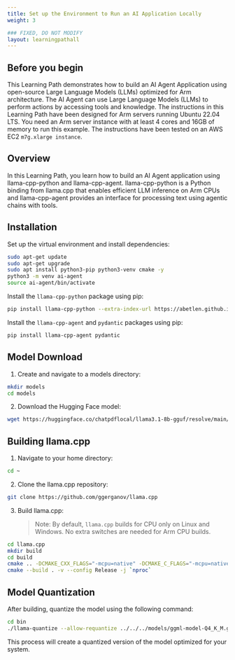 ```yaml
---
title: Set up the Environment to Run an AI Application Locally
weight: 3

### FIXED, DO NOT MODIFY
layout: learningpathall
---
```


## Before you begin

This Learning Path demonstrates how to build an AI Agent Application using open-source Large Language Models (LLMs) optimized for Arm architecture. The AI Agent can use Large Language Models (LLMs) to perform actions by accessing tools and knowledge. The instructions in this Learning Path have been designed for Arm servers running Ubuntu 22.04 LTS. You need an Arm server instance with at least 4 cores and 16GB of memory to run this example. The instructions have been tested on an AWS EC2 `m7g.xlarge instance`.

## Overview

In this Learning Path, you learn how to build an AI Agent application using llama-cpp-python and llama-cpp-agent. llama-cpp-python is a Python binding from llama.cpp that enables efficient LLM inference on Arm CPUs and llama-cpp-agent provides an interface for processing text using agentic chains with tools.

## Installation

Set up the virtual environment and install dependencies:
```bash
sudo apt-get update
sudo apt-get upgrade
sudo apt install python3-pip python3-venv cmake -y
python3 -m venv ai-agent
source ai-agent/bin/activate
```

Install the `llama-cpp-python` package using pip:

```bash
pip install llama-cpp-python --extra-index-url https://abetlen.github.io/llama-cpp-python/whl/cpu
```

Install the `llama-cpp-agent` and `pydantic` packages using pip:

```bash
pip install llama-cpp-agent pydantic
```



## Model Download

1. Create and navigate to a models directory:

```bash
mkdir models
cd models
```
2. Download the Hugging Face model:

```bash
wget https://huggingface.co/chatpdflocal/llama3.1-8b-gguf/resolve/main/ggml-model-Q4_K_M.gguf
```

## Building llama.cpp

1. Navigate to your home directory:

```bash
cd ~
```

2. Clone the llama.cpp repository:

```bash
git clone https://github.com/ggerganov/llama.cpp
```

3. Build llama.cpp:
   > Note: By default, `llama.cpp` builds for CPU only on Linux and Windows. No extra switches are needed for Arm CPU builds.

```bash
cd llama.cpp
mkdir build
cd build
cmake .. -DCMAKE_CXX_FLAGS="-mcpu=native" -DCMAKE_C_FLAGS="-mcpu=native"
cmake --build . -v --config Release -j `nproc`
```

## Model Quantization

After building, quantize the model using the following command:

```bash
cd bin
./llama-quantize --allow-requantize ../../../models/ggml-model-Q4_K_M.gguf ../../../models/llama3.1-8b-instruct.Q4_0_arm.gguf Q4_0
```

This process will create a quantized version of the model optimized for your system.
